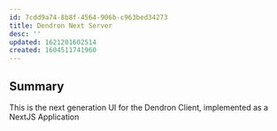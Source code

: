 ```yaml
---
id: 7cdd9a74-8b8f-4564-906b-c963bed34273
title: Dendron Next Server
desc: ''
updated: 1621201602514
created: 1604511741960
---
```


## Summary

This is the next generation UI for the Dendron Client, implemented as a NextJS Application

<!-- ## Working with the Dendron Engine

If your working with the Dendron Engine (eg. fetching notes, config or schemas), you'll need to start an instance of the engine.

First, install the Dendron CLI
![[dendron.topic.cli#installation,1:#*]]

Next, use the `launchEngineServer` command to start the server to an existing workspace

```
LOG_DST=/tmp/server.txt LOG_LEVEL=debug dendron-cli launchEngineServer --port 3005 --wsRoot ~/Dendron/
```

Create an `.env.local` file under `dendron-next-server` and add the following 

```
ENGINE_ENDPOINT_PORT=3005
```

Run `yarn dev` to start the next server 
 -->
